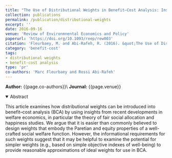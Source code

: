 ```yaml
---
title: "The Use of Distributional Weights in Benefit–Cost Analysis: Insights from Welfare Economics"
collection: publications
permalink: /publication/distributional-weights
excerpt: ''
date: 2016-09-16
venue: 'Review of Environmnental Economics and Policy'
paperurl: 'https://doi.org/10.1093/reep/rew003'
citation: 'Fleurbaey, M. and Abi-Rafeh, R. (2016). &quot;The Use of Distributional Weights in Benefit–Cost Analysis: Insights from Welfare Economics &quot; <i>  Review of Environmnental Economics and Policy </i>. 10(2).'
category: 'benefit-cost'
tags: 
- distributional weights
- benefit-cost analysis
type: 'pr'
co-authors: 'Marc Fleurbaey and Rossi Abi-Rafeh'
---
```


<!-- Google tag (gtag.js) -->
<script async src="https://www.googletagmanager.com/gtag/js?id=G-8CEVZ95BRH"></script>
<script>
  window.dataLayer = window.dataLayer || [];
  function gtag(){dataLayer.push(arguments);}
  gtag('js', new Date());

  gtag('config', 'G-8CEVZ95BRH');
</script>

**Author:** {{page.co-authors}}\\
**Journal:** {{page.venue}}


<details open>
<summary>
Abstract
</summary>

<p>
This article examines how distributional weights can be introduced into benefit–cost analysis (BCA) by using insights from recent developments in welfare economics, in particular the theory of fair social allocation and happiness studies. We argue that it is easier than commonly believed to design weights that embody the Paretian and equity properties of a well-crafted social welfare function. However, the informational requirements for such weights suggest that it may be helpful to examine the potential for simpler weights (e.g., based on simple objective indexes of well-being) to provide reasonable approximations of ideal weights for use in BCA.
</p>

</details>

